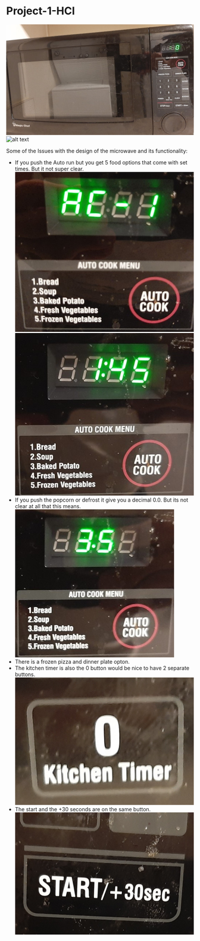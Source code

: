 # Project-1-HCI

![alt text](Images/Microwave-cropped.jpg)
![alt text](Images/microwave-gif.gif)

Some of the Issues with the design of the microwave and its functionality:

* If you push the Auto run but you get 5 food options that come with set times. But it not super clear.
![alt text](Images/photo3.jpg)
![alt text](Images/photo1.jpg)
* If you push the popcorn or defrost it give you a decimal 0.0. But its not clear at all that this means.
![alt text](Images/photo2.jpg)
* There is a frozen pizza and dinner plate opton.
* The kitchen timer is also the 0 button would be nice to have 2 separate buttons.
![alt text](Images/timer.jpg)
* The start and the +30 seconds are on the same button. 
![alt text](Images/start.jpg)


